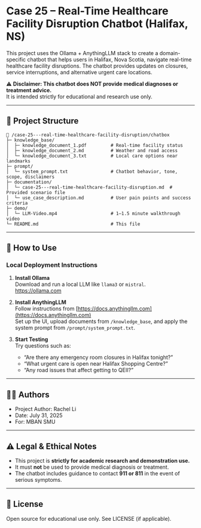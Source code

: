 # Case 25 – Real-Time Healthcare Facility Disruption Chatbot (Halifax, NS)

This project uses the Ollama + AnythingLLM stack to create a domain-specific chatbot that helps users in Halifax, Nova Scotia, navigate real-time healthcare facility disruptions. The chatbot provides updates on closures, service interruptions, and alternative urgent care locations.

⚠️ **Disclaimer: This chatbot does NOT provide medical diagnoses or treatment advice.**  
It is intended strictly for educational and research use only.

---

## 🔧 Project Structure

```
📂 /case-25---real-time-healthcare-facility-disruption/chatbox
├─ knowledge_base/
│  ├─ knowledge_document_1.pdf         # Real-time facility status
│  ├─ knowledge_document_2.md          # Weather and road access
│  └─ knowledge_document_3.txt         # Local care options near landmarks
├─ prompt/
│  └─ system_prompt.txt                # Chatbot behavior, tone, scope, disclaimers
├─ documentation/
│  └─ case-25---real-time-healthcare-facility-disruption.md  # Provided scenario file
│  └─ use_case_description.md          # User pain points and success criteria
├─ demo/
│  └─ LLM-Video.mp4                    # 1–1.5 minute walkthrough video
└─ README.md                           # This file
```

---

## 📌 How to Use

### Local Deployment Instructions

1. **Install Ollama**  
   Download and run a local LLM like `llama3` or `mistral`.  
   https://ollama.com

2. **Install AnythingLLM**  
   Follow instructions from [https://docs.anythingllm.com](https://docs.anythingllm.com)  
   Set up the UI, upload documents from `/knowledge_base`, and apply the system prompt from `/prompt/system_prompt.txt`.

3. **Start Testing**  
   Try questions such as:
   - “Are there any emergency room closures in Halifax tonight?”
   - “What urgent care is open near Halifax Shopping Centre?”
   - “Any road issues that affect getting to QEII?”

---

## 👩‍💻 Authors

- Project Author: Rachel Li  
- Date: July 31, 2025  
- For: MBAN SMU

---

## ⚠ Legal & Ethical Notes

- This project is **strictly for academic research and demonstration use.**
- It must **not** be used to provide medical diagnosis or treatment.
- The chatbot includes guidance to contact **911 or 811** in the event of serious symptoms.

---

## 📎 License

Open source for educational use only. See LICENSE (if applicable).
